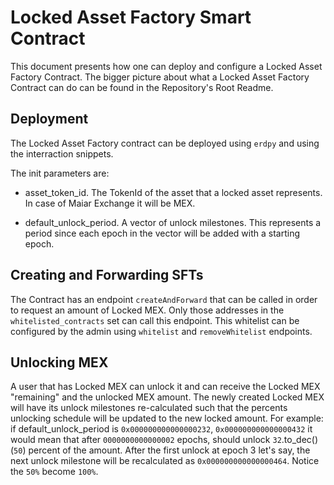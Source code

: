 # Locked Asset Factory Smart Contract

This document presents how one can deploy and configure a Locked Asset Factory Contract.
The bigger picture about what a Locked Asset Factory Contract can do can be found in the Repository's Root Readme.

## Deployment

The Locked Asset Factory contract can be deployed using `erdpy` and using the interraction snippets.

The init parameters are:

- asset_token_id. The TokenId of the asset that a locked asset represents. In case of Maiar Exchange it will be MEX.

- default_unlock_period. A vector of unlock milestones. This represents a period since each epoch in the vector will be added with a starting epoch.

## Creating and Forwarding SFTs

The Contract has an endpoint `createAndForward` that can be called in order to request an amount of Locked MEX. Only those addresses in the `whitelisted_contracts` set can call this endpoint. This whitelist can be configured by the admin using `whitelist` and `removeWhitelist` endpoints.

## Unlocking MEX

A user that has Locked MEX can unlock it and can receive the Locked MEX "remaining" and the unlocked MEX amount. The newly created Locked MEX will have its unlock milestones re-calculated such that the percents unlocking schedule will be updated to the new locked amount. For example: if default_unlock_period is `0x000000000000000232`, `0x000000000000000432` it would mean that after `0000000000000002` epochs, should unlock `32`.to_dec() (`50`) percent of the amount. After the first unlock at epoch 3 let's say, the next unlock milestone will be recalculated as `0x000000000000000464`. Notice the `50%` become `100%`.
